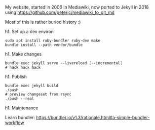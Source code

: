 My website, started in 2006 in Mediawiki, now ported to Jekyll in 2018 using https://github.com/peterjc/mediawiki_to_git_md

Most of this is rather buried history :)

h1. Set up a dev environ

```
sudo apt install ruby-bundler ruby-dev make
bundle install --path vendor/bundle
```

h1. Make changes

```
bundle exec jekyll serve --livereload [--incremental]
# hack hack hack
```

h1. Publish

```
bundle exec jekyll build
./push
# preview changeset from rsync
./push --real
```

h1. Maintenance

Learn bundler: https://bundler.io/v1.3/rationale.html#a-simple-bundler-workflow
